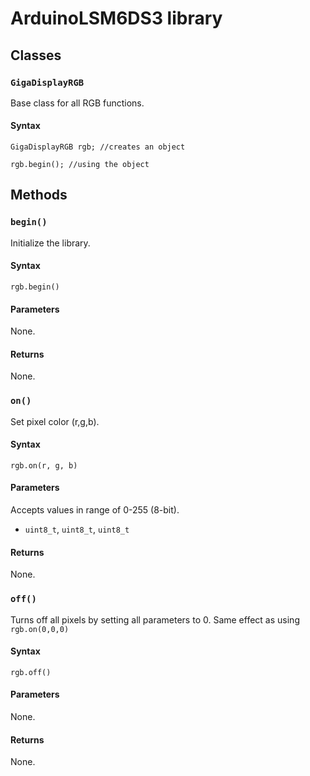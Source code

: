 # ArduinoLSM6DS3 library

## Classes

### `GigaDisplayRGB`

Base class for all RGB functions.

#### Syntax

```
GigaDisplayRGB rgb; //creates an object

rgb.begin(); //using the object
```

## Methods

### `begin()`

Initialize the library.

#### Syntax 

```
rgb.begin()
```

#### Parameters

None.

#### Returns

None.

### `on()`

Set pixel color (r,g,b).

#### Syntax 

```
rgb.on(r, g, b)
```

#### Parameters

Accepts values in range of 0-255 (8-bit).

- `uint8_t`, `uint8_t`, `uint8_t` 

#### Returns

None.

### `off()`

Turns off all pixels by setting all parameters to 0. Same effect as using `rgb.on(0,0,0)`

#### Syntax 

```
rgb.off()
```

#### Parameters

None.

#### Returns

None.
